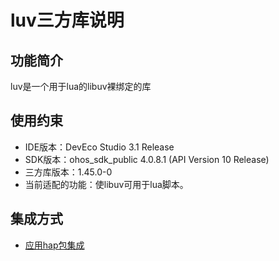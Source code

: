 # luv三方库说明
## 功能简介
luv是一个用于lua的libuv裸绑定的库
## 使用约束
- IDE版本：DevEco Studio 3.1 Release
- SDK版本：ohos_sdk_public 4.0.8.1 (API Version 10 Release)
- 三方库版本：1.45.0-0
- 当前适配的功能：使libuv可用于lua脚本。

## 集成方式
+ [应用hap包集成](docs/hap_ingtegrate.md)